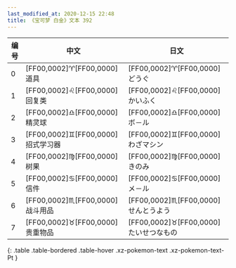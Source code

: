 ```yaml
---
last_modified_at: 2020-12-15 22:48
title: 《宝可梦 白金》文本 392
---
```

| 编号 | 中文 | 日文 |
| ---- | ---- | ---- |
| 0 | [FF00,0002]♈[FF00,0000]道具 | [FF00,0002]♈[FF00,0000]どうぐ |
| 1 | [FF00,0002]♌[FF00,0000]回复类 | [FF00,0002]♌[FF00,0000]かいふく |
| 2 | [FF00,0002]♎[FF00,0000]精灵球 | [FF00,0002]♎[FF00,0000]ボ－ル |
| 3 | [FF00,0002]♊[FF00,0000]招式学习器 | [FF00,0002]♊[FF00,0000]わざマシン |
| 4 | [FF00,0002]♍[FF00,0000]树果 | [FF00,0002]♍[FF00,0000]きのみ |
| 5 | [FF00,0002]♋[FF00,0000]信件 | [FF00,0002]♋[FF00,0000]メ－ル |
| 6 | [FF00,0002]♏[FF00,0000]战斗用品 | [FF00,0002]♏[FF00,0000]せんとうよう |
| 7 | [FF00,0002]♉[FF00,0000]贵重物品 | [FF00,0002]♉[FF00,0000]たいせつなもの |
{: .table .table-bordered .table-hover .xz-pokemon-text .xz-pokemon-text-Pt }